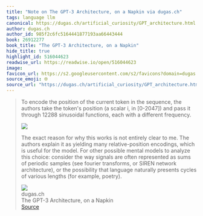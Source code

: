 ```yaml
---
title: "Note on The GPT-3 Architecture, on a Napkin via dugas.ch"
tags: language llm
canonical: https://dugas.ch/artificial_curiosity/GPT_architecture.html
author: dugas.ch
author_id: 985f2c6fc5164441877193aa66443444
book: 26912277
book_title: "The GPT-3 Architecture, on a Napkin"
hide_title: true
highlight_id: 516044623
readwise_url: https://readwise.io/open/516044623
image: 
favicon_url: https://s2.googleusercontent.com/s2/favicons?domain=dugas.ch
source_emoji: 🌐
source_url: "https://dugas.ch/artificial_curiosity/GPT_architecture.html#:~:text=To%20encode%20the,%28for%20example%2C%20poetry%29."
---
```


> To encode the position of the current token in the sequence, the authors take the token's position (a scalar i, in [0-2047]) and pass it through 12288 sinusoidal functions, each with a different frequency.
> 
> ![](https://dugas.ch/artificial_curiosity/GPT_architecture.html/./img/GPT_architecture/pos1.png)
> 
> The exact reason for why this works is not entirely clear to me. The authors explain it as yielding many relative-position encodings, which is useful for the model. For other possible mental models to analyze this choice: consider the way signals are often represented as sums of periodic samples (see fourier transforms, or SIREN network architecture), or the possibility that language naturally presents cycles of various lengths (for example, poetry).
> <div class="quoteback-footer"><div class="quoteback-avatar"><img class="mini-favicon" src="https://s2.googleusercontent.com/s2/favicons?domain=dugas.ch"></div><div class="quoteback-metadata"><div class="metadata-inner"><span style="display:none">FROM:</span><div aria-label="dugas.ch" class="quoteback-author"> dugas.ch</div><div aria-label="The GPT-3 Architecture, on a Napkin" class="quoteback-title"> The GPT-3 Architecture, on a Napkin</div></div></div><div class="quoteback-backlink"><a target="_blank" aria-label="go to the full text of this quotation" rel="noopener" href="https://dugas.ch/artificial_curiosity/GPT_architecture.html#:~:text=To%20encode%20the,%28for%20example%2C%20poetry%29." class="quoteback-arrow"> Source</a></div></div>